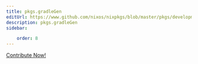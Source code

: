 ```yaml
---
title: pkgs.gradleGen
editUrl: https://www.github.com/nixos/nixpkgs/blob/master/pkgs/development/tools/build-managers/gradle/default.nix#L6C5
description: pkgs.gradleGen
sidebar:

    order: 8
---
```


<a href="https://www.github.com/nixos/nixpkgs/blob/master/pkgs/development/tools/build-managers/gradle/default.nix#L6C5">Contribute Now!</a>



